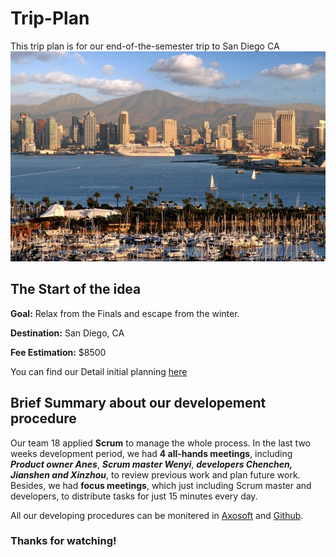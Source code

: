 # Trip-Plan
This trip plan is for our end-of-the-semester trip to San Diego CA
![San Diego](Sandiego.jpg)

## The Start of the idea
**Goal:** Relax from the Finals and escape from the winter.

**Destination:** San Diego, CA

**Fee Estimation:** $8500

You can find our Detail initial planning [here](https://docs.google.com/document/d/18EUmW5baUnwzp9AeuI0C6LKgkhOAH5W0ZwoLf-9n3RU/edit?usp=sharing)

## Brief Summary about our developement procedure

Our team 18 applied **Scrum** to manage the whole process. In the last two weeks development period, we had **4 all-hands meetings**, including **_Product owner Anes_**, **_Scrum master Wenyi_**, **_developers Chenchen, Jianshen and Xinzhou_**, to review previous work and plan future work. Besides, we had **focus meetings**, which just including Scrum master and developers, to distribute tasks for just 15 minutes every day. 

All our developing procedures can be monitered in [Axosoft](https://xinzhou.axosoft.com/) and [Github](https://github.com/Wenyilu1990/Trip-Plan).

### Thanks for watching!
